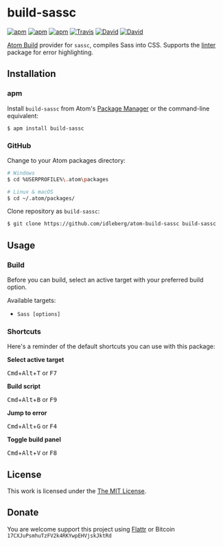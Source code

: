 # build-sassc

[![apm](https://img.shields.io/apm/l/build-sassc.svg?style=flat-square)](https://atom.io/packages/build-sassc)
[![apm](https://img.shields.io/apm/v/build-sassc.svg?style=flat-square)](https://atom.io/packages/build-sassc)
[![apm](https://img.shields.io/apm/dm/build-sassc.svg?style=flat-square)](https://atom.io/packages/build-sassc)
[![Travis](https://img.shields.io/travis/idleberg/atom-build-sassc.svg?style=flat-square)](https://travis-ci.org/idleberg/atom-build-sassc)
[![David](https://img.shields.io/david/idleberg/atom-build-sassc.svg?style=flat-square)](https://david-dm.org/idleberg/atom-build-sassc#info=dependencies)
[![David](https://img.shields.io/david/dev/idleberg/atom-build-sassc.svg?style=flat-square)](https://david-dm.org/idleberg/atom-build-sassc?type=dev)

[Atom Build](https://atombuild.github.io/) provider for `sassc`, compiles Sass into CSS. Supports the [linter](https://atom.io/packages/linter) package for error highlighting.

## Installation

### apm

Install `build-sassc` from Atom's [Package Manager](http://flight-manual.atom.io/using-atom/sections/atom-packages/) or the command-line equivalent:

`$ apm install build-sassc`

### GitHub

Change to your Atom packages directory:

```bash
# Windows
$ cd %USERPROFILE%\.atom\packages

# Linux & macOS
$ cd ~/.atom/packages/
```

Clone repository as `build-sassc`:

```bash
$ git clone https://github.com/idleberg/atom-build-sassc build-sassc
```

## Usage

### Build

Before you can build, select an active target with your preferred build option.

Available targets:

* `Sass [options]`

### Shortcuts

Here's a reminder of the default shortcuts you can use with this package:

**Select active target**

<kbd>Cmd</kbd>+<kbd>Alt</kbd>+<kbd>T</kbd> or <kbd>F7</kbd>

**Build script**

<kbd>Cmd</kbd>+<kbd>Alt</kbd>+<kbd>B</kbd> or <kbd>F9</kbd>

**Jump to error**

<kbd>Cmd</kbd>+<kbd>Alt</kbd>+<kbd>G</kbd> or <kbd>F4</kbd>

**Toggle build panel**

<kbd>Cmd</kbd>+<kbd>Alt</kbd>+<kbd>V</kbd> or <kbd>F8</kbd>

## License

This work is licensed under the [The MIT License](LICENSE.md).

## Donate

You are welcome support this project using [Flattr](https://flattr.com/submit/auto?user_id=idleberg&url=https://github.com/idleberg/atom-build-sassc) or Bitcoin `17CXJuPsmhuTzFV2k4RKYwpEHVjskJktRd`